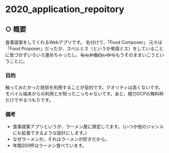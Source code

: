 # 2020_application_repoitory
## ○ 概要
食事提案をしてくれるWebアプリです。
名付けて、「Food Composer」
元々は「Food Proposer」だったが、スペルミス（というか単語ミス）をしていることに気づかずいろいろ進めちゃったし、~~なんか面白いから~~もうそのままいこうということに。
### 目的
触ってみたかった技術を利用することが目的です。クオリティは高くないです。
モバイル端末からの利用とか知ったこっちゃないです。あと、極力GCPの無料枠だけでやるつもりです。
### 備考
* 食事提案アプリというが、ラーメン屋に限定してます。（いつか他のジャンルにも拡張できるような設計にします。）
* なぜラーメンか。それはラーメンが好きだから。
* 年間200杯はラーメン食べています。
